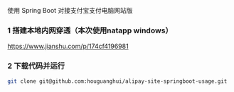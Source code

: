 使用 Spring Boot 对接支付宝支付电脑网站版

### 1 搭建本地内网穿透（本次使用natapp windows）
https://www.jianshu.com/p/174cf4196981
### 2 下载代码并运行
``` bash
git clone git@github.com:houguanghui/alipay-site-springboot-usage.git
```